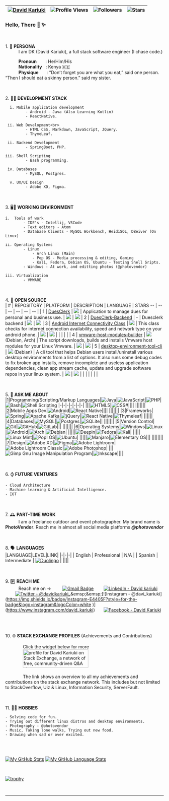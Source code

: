 | [![David Kariuki](https://img.shields.io/badge/DAVID-KARIUKi-<COLOR>.svg)](https://shields.io/) | ![Profile Views](https://komarev.com/ghpvc/?username=david-kariuki&color=red) | ![Followers](https://img.shields.io/github/followers/david-kariuki) | ![Stars](https://img.shields.io/github/stars/david-kariuki?label=Profile%20Stars&logo=Profile%20stars&logoColor=r) |
--| --| --| --|

### Hello, There 👋 ✨ 


<br><br>1.  🧑 **PERSONA**<br>
&emsp;&emsp;&emsp;I am DK (David Kariuki), a full stack software engineer (I chase code.)<br>

&emsp;&emsp;&emsp;**Pronoun**&emsp;&emsp;: He/Him/His<br>
&emsp;&emsp;&emsp;**Nationality**&nbsp;&nbsp;&nbsp;: Kenya 🇰🇪<br>
&emsp;&emsp;&emsp;**Physique**&emsp;&nbsp;&nbsp;&nbsp;: “Don’t forget you are what you eat,” said one person. “Then I should eat a skinny person.” said my sister.<br>

<br><br> 2.  🧑‍💼 **DEVELOPMENT STACK**<br>

      i. Mobile application development
             - Android - Java (Also Learning Kotlin)
             - ReactNative.
              
     ii. Web Development<br>
             - HTML CSS, Markdown, JavaScript, JQuery.
             - ThymeLeaf.
               
     ii. Backend Development
             - SpringBoot, PHP.
               
    iii. Shell Scripting
             - Bash programming.
    
     iv. Databases
             - MySQL, Postgres.
             
      v. UX/UI Design
             - Adobe XD, Figma.
             

<br><br>3.  🖥️💼 **WORKING ENVIRONMENT**<br>

    i.  Tools of work
            - IDE's - Intellij, VSCode
            - Text editors - Atom
            - Database Clients - MySQL Workbench, HeidiSQL, DBeiver (On Linux)  
    
    ii. Operating Systems
            - Linux
                - Arch Linux (Main)
                - Pop OS - Media processing & editing, Gaming
                - Kali, Fedora, Debian OS, Ubuntu - Testing Shell Sripts.
            - Windows - At work, and editting photos (@photovendor)
         
    iii. Virtualization
            - VMWARE


<br><br>4.  💬 **OPEN SOURCE**<br>
| # | REPOSITORY | PLATFORM | DESCRIPTION | LANGUAGE | STARS
-- | -- | -- | -- | -- | -- |
| 1 | [DuesClerk](https://github.com/liniantt/DuesClerk) | ![](https://img.shields.io/badge/Android-3DDC84?style=for-the-badge&logo=android&logoColor=white) | Application to manage dues for personal and business use. | ![](https://img.shields.io/badge/Java-ED8B00?style=for-the-badge&logo=java&logoColor=white) | ![](https://img.shields.io/github/stars/liniantt/DuesClerk)
| 2 | [DuesClerk-Backend](https://github.com/liniantt/DuesClerk-Backend) | - | Duesclerk backend | ![](https://img.shields.io/badge/PHP-777BB4?style=for-the-badge&logo=php&logoColor=white) | ![](https://img.shields.io/github/stars/liniantt/DuesClerk-Backend)
| 3 | [Android Internet Connectivity Class](https://github.com/david-kariuki/AndroidInternetConnectivity) | ![](https://img.shields.io/badge/Android-3DDC84?style=for-the-badge&logo=android&logoColor=white) | This class checks for internet connection availability, speed and network type on your android phone. | ![](https://img.shields.io/badge/Java-ED8B00?style=for-the-badge&logo=java&logoColor=white) | ![](https://img.shields.io/github/stars/david-kariuki/AndroidInternetConnectivity)
|  |  |  |  |
| 4 | [vmware-host-modules-builder](https://github.com/david-kariuki/vmware-host-modules-builder-cli) | ![](https://img.shields.io/badge/Linux-FCC624?style=for-the-badge&logo=linux&logoColor=black) (Debian, Arch) | The script downloads, builds and installs Vmware host modules for your Linux Vmware. | ![](https://img.shields.io/badge/Bash-black?style=for-the-badge&logo=gnu%20bash&logoColor=white) | ![](https://img.shields.io/github/stars/david-kariuki/vmware-host-modules-builder-cli)
| 5 | [desktop-environment-tool-cli](https://github.com/david-kariuki/linux-desktop-environment-tool-cli) | ![](https://img.shields.io/badge/Linux-FCC624?style=for-the-badge&logo=linux&logoColor=black) (Debian) | A cli tool that helps Debian users install/uninstall various desktop environments from a list of options. It also runs some debug codes to fix broken app installs, remove incomplete and useless application dependencies, clean app stream cache, update and upgrade software repos in your linux system.  | ![](https://img.shields.io/badge/Bash-black?style=for-the-badge&logo=gnu%20bash&logoColor=white) | ![](https://img.shields.io/github/stars/david-kariuki/linux-desktop-environment-tool-cli)
|  | |  |  |  | |


<br><br>5.  💬 **ASK ME ABOUT**<br>
|1|Programming/Scripting/Markup Languages|![Java](https://img.shields.io/badge/Java-ED8B00?style=for-the-badge&logo=java&logoColor=white)|![JavaScript](https://img.shields.io/badge/JavaScript-F7DF1E?style=for-the-badge&logo=javascript&logoColor=black)|![PHP](https://img.shields.io/badge/PHP-777BB4?style=for-the-badge&logo=php&logoColor=white)|![Bash](https://img.shields.io/badge/Bash-black?style=for-the-badge&logo=gnu%20bash&logoColor=white)|![Shell Scripting](https://img.shields.io/badge/-Shell%20scripting-green?style=for-the-badge)
|-|-|-|-|-|-|-|
|||![HTML5](https://img.shields.io/badge/HTML5-E34F26?style=for-the-badge&logo=html5&logoColor=white)|![CSS#](https://img.shields.io/badge/CSS3-1572B6?style=for-the-badge&logo=css3&logoColor=white)||||
|||||||
|2|Mobile Apps Dev|![Android](https://img.shields.io/badge/Android-3DDC84?style=for-the-badge&logo=android&logoColor=white)|![React Native](https://img.shields.io/badge/react_native-%2320232a.svg?style=for-the-badge&logo=react&logoColor=%2361DAFB)||||
|||||||
|3|Frameworks|![Spring](https://img.shields.io/badge/spring-%236DB33F.svg?style=for-the-badge&logo=spring&logoColor=white)|![Apache Kafka](https://img.shields.io/badge/Apache%20Kafka-000?style=for-the-badge&logo=apachekafka)|![jQuery](https://img.shields.io/badge/jquery-%230769AD.svg?style=for-the-badge&logo=jquery&logoColor=white)|![React Native](https://img.shields.io/badge/react_native-%2320232a.svg?style=for-the-badge&logo=react&logoColor=%2361DAFB)|![Thymeleaf](https://img.shields.io/badge/Thymeleaf-%23005C0F.svg?style=for-the-badge&logo=Thymeleaf&logoColor=white)|
||||||
|4|Databases|![MySQL](https://img.shields.io/badge/mysql-%2300f.svg?style=for-the-badge&logo=mysql&logoColor=white)|![Postgres](https://img.shields.io/badge/postgres-%23316192.svg?style=for-the-badge&logo=postgresql&logoColor=white)|![SQLite](https://img.shields.io/badge/sqlite-%2307405e.svg?style=for-the-badge&logo=sqlite&logoColor=white)||
|||||||
|5|Version Control|![Git](https://img.shields.io/badge/git-%23F05033.svg?style=for-the-badge&logo=git&logoColor=white)|![GitHub](https://img.shields.io/badge/github-%23121011.svg?style=for-the-badge&logo=github&logoColor=white)|![GitLab](https://img.shields.io/badge/gitlab-%23181717.svg?style=for-the-badge&logo=gitlab&logoColor=white)|||
|||||||
|6|Operating Systems|![Windows](https://img.shields.io/badge/Windows-0078D6?style=for-the-badge&logo=windows&logoColor=white)|![Linux](https://img.shields.io/badge/Linux-FCC624?style=for-the-badge&logo=linux&logoColor=black)|![Android](https://img.shields.io/badge/Android-3DDC84?style=for-the-badge&logo=android&logoColor=white)|![Arch](https://img.shields.io/badge/Arch%20Linux-1793D1?logo=arch-linux&logoColor=fff&style=for-the-badge)|![Debian](https://img.shields.io/badge/Debian-D70A53?style=for-the-badge&logo=debian&logoColor=white)|
|||||![Deepin](https://img.shields.io/badge/Deepin-007CFF?style=for-the-badge&logo=deepin&logoColor=white)|![Fedora](https://img.shields.io/badge/Fedora-294172?style=for-the-badge&logo=fedora&logoColor=white)|![Kali](https://img.shields.io/badge/Kali-268BEE?style=for-the-badge&logo=kalilinux&logoColor=white)|
|||||![Linux Mint](https://img.shields.io/badge/Linux%20Mint-87CF3E?style=for-the-badge&logo=Linux%20Mint&logoColor=white)|![Pop! OS](https://img.shields.io/badge/Pop!_OS-48B9C7?style=for-the-badge&logo=Pop!_OS&logoColor=white)|![Ubuntu](https://img.shields.io/badge/Ubuntu-E95420?style=for-the-badge&logo=ubuntu&logoColor=white)|
|||||![Manjaro](https://img.shields.io/badge/Manjaro-35BF5C?style=for-the-badge&logo=Manjaro&logoColor=white)|![Elementary OS](https://img.shields.io/badge/-elementary%20OS-black?style=for-the-badge&logo=elementary&logoColor=white)|||
||||||||
|7|Design|![Adobe XD](https://img.shields.io/badge/Adobe%20XD-470137?style=for-the-badge&logo=Adobe%20XD&logoColor=#FF61F6)|![Figma](https://img.shields.io/badge/figma-%23F24E1E.svg?style=for-the-badge&logo=figma&logoColor=white)|![Adobe Lightroom](https://img.shields.io/badge/Adobe%20Lightroom-31A8FF.svg?style=for-the-badge&logo=Adobe%20Lightroom&logoColor=white)|![Adobe Lightroom Classic](https://img.shields.io/badge/Adobe%20Lightroom%20Classic-31A8FF.svg?style=for-the-badge&logo=Adobe%20Lightroom%20Classic&logoColor=white)|![Adobe Photoshop](https://img.shields.io/badge/adobe%20photoshop-%2331A8FF.svg?style=for-the-badge&logo=adobe%20photoshop&logoColor=white)|
|||![Gimp Gnu Image Manipulation Program](https://img.shields.io/badge/Gimp-657D8B?style=for-the-badge&logo=gimp&logoColor=FFFFFF)|![Inkscape](https://img.shields.io/badge/Inkscape-e0e0e0?style=for-the-badge&logo=inkscape&logoColor=080A13)||||
    

<br><br>6.  ⌚ **FUTURE VENTURES**<br>
    
    - Cloud Architecture
    - Machine learning & Artificial Intelligence.
    - IOT

<br><br>7.  🕰️ **PART-TIME WORK**<br>
&emsp;&emsp;&emsp;I am a freelance outdoor and event photographer. My brand name is **PhotoVendor**. Reach me in almost all social media platforms ***@photovendor***


<br><br>8.  🗣️ **LANGUAGES**<br>
|LANGUAGE|LEVEL|LINK|
|-|-|-|
| English | Professional | N/A |
| Spanish | Intermediate | [![Duolingo](https://img.shields.io/badge/Duolingo-%234DC730.svg?style=for-the-badge&logo=Duolingo&logoColor=white)](https://www.duolingo.com/profile/davidkariuki) |
||||


<br><br>9. #️⃣ **REACH ME**<br>
&emsp;&emsp;&emsp;Reach me on -> &emsp;&emsp;
[![Gmail Badge](https://img.shields.io/badge/Gmail-D14836?style=for-the-badge&logo=gmail&logoColor=white)](mailto:dkaris.k@gmail.com) &emsp;&emsp;[![LinkedIn - David kariuki](https://img.shields.io/badge/LinkedIn-0077B5?style=for-the-badge&logo=linkedin&logoColor=white)](https://www.linkedin.com/in/davidkariuki)&emsp;&emsp;
[![Twitter - @davidkariuki_](https://img.shields.io/badge/Twitter-1DA1F2?style=for-the-badge&logo=twitter&logoColor=white)](https://twitter.com/davidkariuki_)&emsp;&emsp;[![Instagram - @davi_kariuki](https://img.shields.io/badge/Instagram-E4405F?style=for-the-badge&logo=instagram&logoColor=white )](https://www.instagram.com/david_kariuki)&emsp;&emsp;[![Facebook - David Kariuki](https://img.shields.io/badge/Facebook-1877F2?style=for-the-badge&logo=facebook&logoColor=white)](https://www.facebook.com/dk.davidkariuki)&emsp;&emsp;


<br><br>10.  🌐 **STACK EXCHANGE PROFILES** (Achievements and Contributions)<br><br>
&emsp;&emsp;&emsp;&emsp;Click the widget below for more<br>
&emsp;&emsp;&emsp;&emsp;<a href="https://stackexchange.com/users/7822670/david-kariuki?tab=accounts"><img src="https://stackexchange.com/users/flair/7822670.png" width="208" height="58" alt="profile for David Kariuki on Stack Exchange, a network of free, community-driven Q&amp;A sites" title="profile for David Kariuki on Stack Exchange, a network of free, community-driven Q&amp;A sites"></a><br><br>
&emsp;&emsp;&emsp;&emsp;The link shows an overview to all my achievements and contributions on the stack exchange network. This includes but not limited to StackOverflow, Uiz & Linux, Information Security, ServerFault. 


<br><br>11.  🤗😉 **HOBBIES**<br>

    - Solving code for fun.
    - Trying out different linux distros and desktop environments.
    - Photography - @photovendor
    - Music, Taking lone walks, Trying out new food.
    - Drawing when sad or over excited.
    
    
<br><br> 

[![My GitHub Stats](https://github-readme-stats.vercel.app/api/?username=david-kariuki&count_private=true&theme=tokyonight&showicons=true)]()
[![My GitHub Language Stats](https://github-readme-stats.vercel.app/api/top-langs/?username=david-kariuki&langs_count=5&theme=tokyonight)]()

<br>

[![trophy](https://github-profile-trophy.vercel.app/?username=david-kariuki)](https://github.com/ryo-ma/github-profile-trophy)

<br>




***
